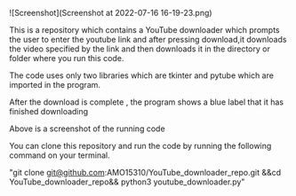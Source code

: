 
![Screenshot](Screenshot at 2022-07-16 16-19-23.png)

This is a repository which contains a YouTube downloader which prompts the user to enter the youtube link and after pressing download,it downloads the video specified by the link and then downloads it in the directory or folder where you run this code.

The code uses only two libraries which are tkinter and pytube which are imported in the program.

After the download is complete , the program shows a blue label that it has finished downloading


Above is a screenshot of the running code


You can clone this repository and run the code by running the following command on your terminal.


"git clone git@github.com:AMO15310/YouTube_downloader_repo.git &&cd YouTube_downloader_repo&& python3 youtube_downloader.py"

